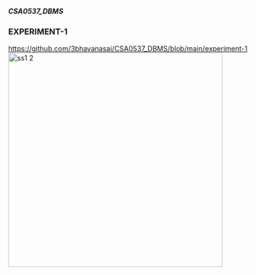 ##### CSA0537_DBMS
### EXPERIMENT-1
https://github.com/3bhavanasai/CSA0537_DBMS/blob/main/experiment-1
<img width="435" alt="ss1 2" src="https://user-images.githubusercontent.com/113408005/211856337-a2d0e0cb-c115-4146-8132-0efdb733a62c.png">
